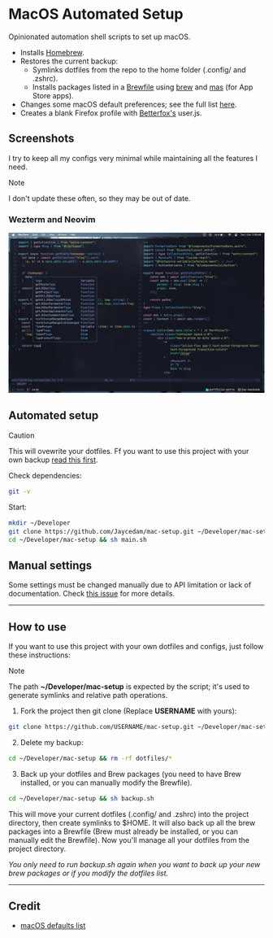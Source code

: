 # MacOS Automated Setup
Opinionated automation shell scripts to set up macOS.

- Installs [Homebrew](https://brew.sh).
- Restores the current backup:
  - Symlinks dotfiles from the repo to the home folder (.config/ and .zshrc).
  - Installs packages listed in a [Brewfile](Brewfile) using [brew](https://brew.sh) and [mas](https://github.com/mas-cli/mas) (for App Store apps).
- Changes some macOS default preferences; see the full list [here](modules/preferences.sh).
- Creates a blank Firefox profile with [Betterfox's](https://github.com/yokoffing/BetterFox) user.js.

## Screenshots

I try to keep all my configs very minimal while maintaining all the features I need.

> [!NOTE]  
> I don't update these often, so they may be out of date.

### Wezterm and Neovim
![Wezterm and Neovim](images/wezterm.webp)

## Automated setup
> [!CAUTION]
> This will ovewrite your dotfiles. Ff you want to use this project with your own backup [read this first](#how-to-use).

Check dependencies:
```sh
git -v
```

Start:
```sh
mkdir ~/Developer
git clone https://github.com/Jaycedam/mac-setup.git ~/Developer/mac-setup
cd ~/Developer/mac-setup && sh main.sh
```

## Manual settings
Some settings must be changed manually due to API limitation or lack of documentation. Check [this issue](https://github.com/Jaycedam/mac-setup/issues/13) for more details.

---

## How to use
If you want to use this project with your own dotfiles and configs, just follow these instructions:

> [!NOTE]
> The path **~/Developer/mac-setup** is expected by the script; it's used to generate symlinks and relative path operations.

1. Fork the project then git clone (Replace **USERNAME** with yours):
```sh
git clone https://github.com/USERNAME/mac-setup.git ~/Developer/mac-setup
```

2. Delete my backup:
```sh
cd ~/Developer/mac-setup && rm -rf dotfiles/*
```

3. Back up your dotfiles and Brew packages (you need to have Brew installed, or you can manually modify the Brewfile).
```sh
cd ~/Developer/mac-setup && sh backup.sh
```

This will move your current dotfiles (.config/ and .zshrc) into the project directory, then create symlinks to $HOME. It will also back up all the brew packages into a Brewfile (Brew must already be installed, or you can manually edit the Brewfile). Now you'll manage all your dotfiles from the project directory. 

*You only need to run backup.sh again when you want to back up your new brew packages or if you modify the dotfiles list.*

---

## Credit
- [macOS defaults list](https://macos-defaults.com/)
